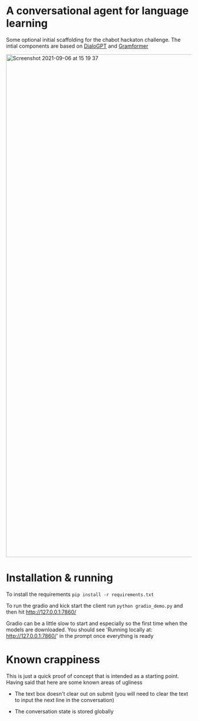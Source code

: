 # A conversational agent for language learning

Some optional initial scaffolding for the chabot hackaton challenge. The intial components are based on [DialoGPT](https://huggingface.co/transformers/model_doc/dialogpt.html) and [Gramformer]( https://github.com/PrithivirajDamodaran/Gramformer)


<img width="1365" alt="Screenshot 2021-09-06 at 15 19 37" src="https://user-images.githubusercontent.com/228645/132231439-b31f08bc-5575-474d-9b5a-59afaaa68846.png">

# Installation & running

To install the requirements `pip install -r requirements.txt`

To run the gradio and kick start the client run `python gradio_demo.py` and then hit http://127.0.0.1:7860/

Gradio can be a little slow to start and especially so the first time when the models are downloaded. You should see 'Running locally at: http://127.0.0.1:7860/' in the prompt once everything is ready

# Known crappiness
This is just a quick proof of concept that is intended as a starting point. Having said that here are some known areas of ugliness 

- The text box doesn't clear out on submit  (you will need to clear the text to input the next line in the conversation)

- The conversation state is stored globally 


